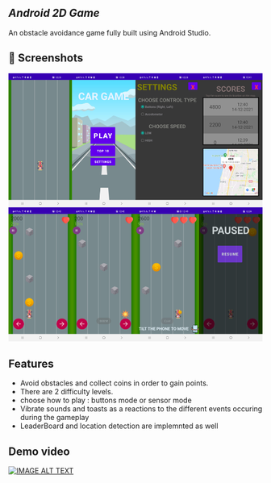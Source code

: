 ## _Android 2D Game_

An obstacle avoidance game fully built using Android Studio.

 ## 📸 Screenshots
![alt text](/README_IMG.png?raw=true)

 

## Features

- Avoid obstacles and collect coins in order to gain points.
- There are 2 difficulty levels.
- choose how to play : buttons mode or sensor mode
- Vibrate sounds and toasts as a reactions to the different events occuring during the gameplay 
 - LeaderBoard and location detection are implemnted as well 


 ## Demo video</h3>
[![IMAGE ALT TEXT](http://img.youtube.com/vi/1rWsbL7IixI/0.jpg=100X30)](http://www.youtube.com/watch?v=1rWsbL7IixI "Demo")
